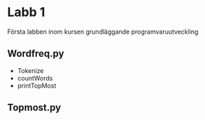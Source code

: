 # Labb 1
Första labben inom kursen grundläggande programvaruutveckling

## Wordfreq.py
* Tokenize
* countWords
* printTopMost

## Topmost.py